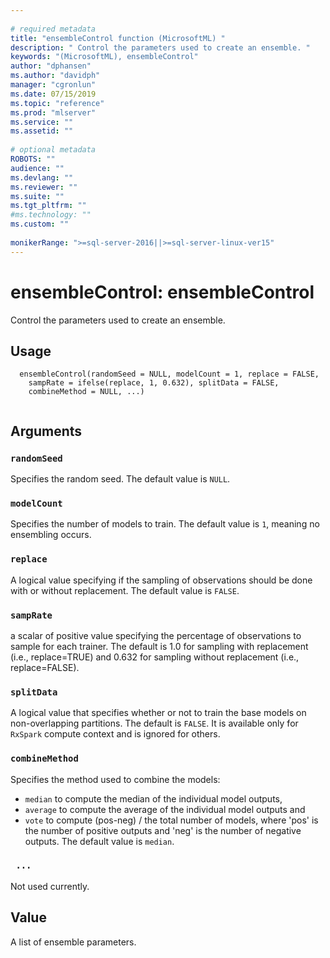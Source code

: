 ```yaml
--- 
 
# required metadata 
title: "ensembleControl function (MicrosoftML) " 
description: " Control the parameters used to create an ensemble. " 
keywords: "(MicrosoftML), ensembleControl" 
author: "dphansen"
ms.author: "davidph" 
manager: "cgronlun" 
ms.date: 07/15/2019
ms.topic: "reference" 
ms.prod: "mlserver" 
ms.service: "" 
ms.assetid: "" 
 
# optional metadata 
ROBOTS: "" 
audience: "" 
ms.devlang: "" 
ms.reviewer: "" 
ms.suite: "" 
ms.tgt_pltfrm: "" 
#ms.technology: "" 
ms.custom: "" 
 
monikerRange: ">=sql-server-2016||>=sql-server-linux-ver15"
--- 
```

 
 
 
 
 # ensembleControl: ensembleControl 
 
 
Control the parameters used to create an ensemble.
 
 
 ## Usage

```   
  ensembleControl(randomSeed = NULL, modelCount = 1, replace = FALSE,
    sampRate = ifelse(replace, 1, 0.632), splitData = FALSE,
    combineMethod = NULL, ...)
 
```
 
 ## Arguments

   
  
 ### `randomSeed`
 Specifies the random seed. The default value is `NULL`. 
  
  
  
 ### `modelCount`
 Specifies the number of models to train. The default value is `1`, meaning no ensembling occurs. 
  
  
  
 ### `replace`
 A logical value specifying if the sampling of observations should be done with  or without replacement. The default value is `FALSE`. 
  
  
  
 ### `sampRate`
 a scalar of positive value specifying the percentage of observations to sample for  each trainer. The default is 1.0 for sampling with replacement (i.e., replace=TRUE) and 0.632  for sampling without replacement (i.e., replace=FALSE). 
  
  
  
 ### `splitData`
 A logical value that specifies whether or not to train the base models  on non-overlapping partitions. The default is `FALSE`.  It is available only for `RxSpark` compute context and is ignored for others. 
  
  
  
 ### `combineMethod`
 Specifies the method used to combine the models:   
*   `median` to compute the median of the individual model outputs,   
*   `average` to compute the average of the individual model outputs and   
*   `vote` to compute (pos-neg) / the total number of models, where 'pos' is the number of positive outputs  and 'neg' is the number of negative outputs. 
 The default value is `median`. 
  
  
  
 ### ` ...`
 Not used currently. 
  
 
 
 ## Value
 
A list of ensemble parameters.
 
 
